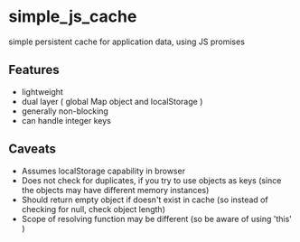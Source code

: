 # simple_js_cache
simple persistent cache for application data, using JS promises

##  Features
-  lightweight
-  dual layer ( global Map object and localStorage )
-  generally non-blocking
-  can handle integer keys

## Caveats
-  Assumes localStorage capability in browser
-  Does not check for duplicates, if you try to use objects as keys (since the objects may have different memory instances)
-  Should return empty object if doesn't exist in cache (so instead of checking for null, check object length)
-  Scope of resolving function may be different (so be aware of using 'this' )
